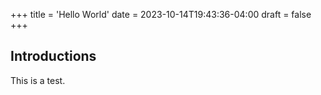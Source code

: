+++
title = 'Hello World'
date = 2023-10-14T19:43:36-04:00
draft = false
+++

## Introductions

This is a test.